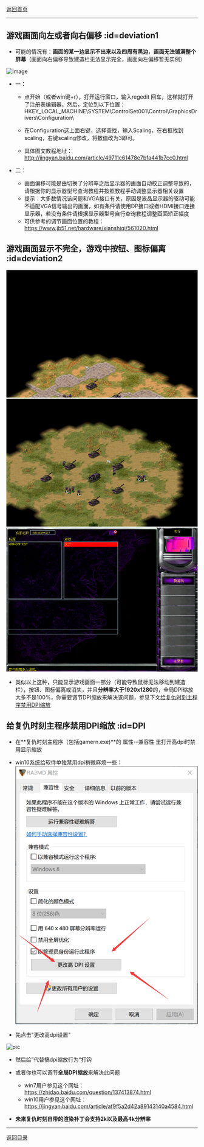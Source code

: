 [返回首页](/index.md)

***


## 游戏画面向左或者向右偏移 :id=deviation1

- 可能的情况有：**画面的某一边显示不出来以及四周有黑边**，**画面无法铺满整个屏幕**（画面向右偏移导致建造栏无法显示完全，画面向左偏移暂无实例）

![image](https://user-images.githubusercontent.com/49360196/112751867-c7b82300-9002-11eb-947b-3de51c1b0d60.png)


- 一：

  - 点开始（或者win键+r），打开运行窗口，输入regedit 回车，这样就打开了注册表编辑器，然后，定位到以下位置： HKEY_LOCAL_MACHINE\\SYSTEM\\ControlSet001\\Control\\GraphicsDrivers\\Configuration\\

  - 在Configuration这上面右键，选择查找，输入Scaling，在右框找到scaling，右键scaling修改，将数值改为3即可。

  - 具体图文教程地址：http://jingyan.baidu.com/article/49711c61478e7bfa441b7cc0.html

- 二：

  - 画面偏移可能是由切换了分辨率之后显示器的画面自动校正调整导致的，请根据你的显示器型号查询教程并按照教程手动调整显示器相关设置
  - 提示：大多数情况该问题和VGA接口有关，原因是液晶显示器的驱动可能不适配VGA信号输出的画面，如有条件请使用DP接口或者HDMI接口连接显示器，若没有条件请根据显示器型号自行查询教程调整画面矫正幅度
  - 可供参考的调节画面位置的教程：https://www.jb51.net/hardware/xianshiqi/561020.html


## 游戏画面显示不完全，游戏中按钮、图标偏离 :id=deviation2
![a](./img/gso1.png) 
![a](./img/gso2.png)
![a](./img/jiaocheng10.png)
- 类似以上这种，只能显示游戏画面一部分（可能导致鼠标无法移动到建造栏），按钮、图标偏离或消失，并且**分辨率大于1920x1280**的，全局DPI缩放大多不是100%，你需要调节DPI缩放来解决该问题，参见下文[给复仇时刻主程序禁用DPI缩放](/QuestionNAnswer/Screen-problems.md#DPI)


## 给复仇时刻主程序禁用DPI缩放 :id=DPI 

  - 在**复仇时刻主程序（包括gamern.exe)**的 属性--兼容性 里打开高dpi时禁用显示缩放

  - win10系统给软件单独禁用dpi稍微麻烦一些：![a](./img/gso3.png) 
  - 先点击"更改高dpi设置" 


  ![pic](./gso4.png) 
  
  
  -  然后给”代替搞dpi缩放行为“打钩
  


- 或者你也可以调节**全局DPI缩放**来解决此问题  
  - win7用户参见这个网址：https://zhidao.baidu.com/question/137413874.html  
  - win10用户参见这个网址：https://jingyan.baidu.com/article/af9f5a2d42a89143140a4584.html  



- **未来复仇时刻自带的渲染补丁会支持2k以及最高4k分辨率**








***
[返回目录](/QuestionNAnswer/index.md#gaming-problem)
